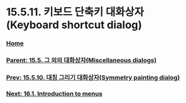 # 15.5.11. 키보드 단축키 대화상자(Keyboard shortcut dialog)

### [Home](./00-home.md)
### [Parent: 15.5. 그 외의 대화상자(Miscellaneous dialogs)](./15-05-00-miscellaneous-dialogs.md)
### [Prev: 15.5.10. 대칭 그리기 대화상자(Symmetry painting dialog)](./15-05-10-symmetry-painting-dialog.md)
### [Next: 16.1. Introduction to menus](./16-01-introduction-to-menus.md)
